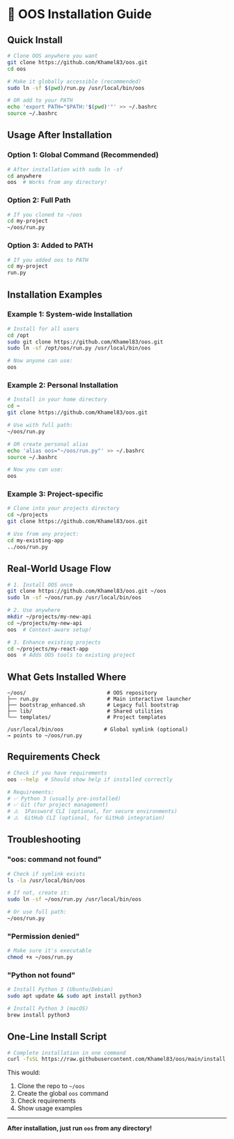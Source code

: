 # 🚀 OOS Installation Guide

## Quick Install

```bash
# Clone OOS anywhere you want
git clone https://github.com/Khamel83/oos.git
cd oos

# Make it globally accessible (recommended)
sudo ln -sf $(pwd)/run.py /usr/local/bin/oos

# OR add to your PATH
echo 'export PATH="$PATH:'$(pwd)'"' >> ~/.bashrc
source ~/.bashrc
```

## Usage After Installation

### Option 1: Global Command (Recommended)
```bash
# After installation with sudo ln -sf
cd anywhere
oos  # Works from any directory!
```

### Option 2: Full Path
```bash
# If you cloned to ~/oos
cd my-project
~/oos/run.py
```

### Option 3: Added to PATH
```bash
# If you added oos to PATH
cd my-project
run.py
```

## Installation Examples

### Example 1: System-wide Installation
```bash
# Install for all users
cd /opt
sudo git clone https://github.com/Khamel83/oos.git
sudo ln -sf /opt/oos/run.py /usr/local/bin/oos

# Now anyone can use:
oos
```

### Example 2: Personal Installation
```bash
# Install in your home directory
cd ~
git clone https://github.com/Khamel83/oos.git

# Use with full path:
~/oos/run.py

# OR create personal alias
echo 'alias oos="~/oos/run.py"' >> ~/.bashrc
source ~/.bashrc

# Now you can use:
oos
```

### Example 3: Project-specific
```bash
# Clone into your projects directory
cd ~/projects
git clone https://github.com/Khamel83/oos.git

# Use from any project:
cd my-existing-app
../oos/run.py
```

## Real-World Usage Flow

```bash
# 1. Install OOS once
git clone https://github.com/Khamel83/oos.git ~/oos
sudo ln -sf ~/oos/run.py /usr/local/bin/oos

# 2. Use anywhere
mkdir ~/projects/my-new-api
cd ~/projects/my-new-api
oos  # Context-aware setup!

# 3. Enhance existing projects
cd ~/projects/my-react-app
oos  # Adds OOS tools to existing project
```

## What Gets Installed Where

```
~/oos/                          # OOS repository
├── run.py                      # Main interactive launcher
├── bootstrap_enhanced.sh       # Legacy full bootstrap
├── lib/                        # Shared utilities
└── templates/                  # Project templates

/usr/local/bin/oos             # Global symlink (optional)
→ points to ~/oos/run.py
```

## Requirements Check

```bash
# Check if you have requirements
oos --help  # Should show help if installed correctly

# Requirements:
# ✅ Python 3 (usually pre-installed)
# ✅ Git (for project management)
# ⚠️  1Password CLI (optional, for secure environments)
# ⚠️  GitHub CLI (optional, for GitHub integration)
```

## Troubleshooting

### "oos: command not found"
```bash
# Check if symlink exists
ls -la /usr/local/bin/oos

# If not, create it:
sudo ln -sf ~/oos/run.py /usr/local/bin/oos

# Or use full path:
~/oos/run.py
```

### "Permission denied"
```bash
# Make sure it's executable
chmod +x ~/oos/run.py
```

### "Python not found"
```bash
# Install Python 3 (Ubuntu/Debian)
sudo apt update && sudo apt install python3

# Install Python 3 (macOS)
brew install python3
```

## One-Line Install Script

```bash
# Complete installation in one command
curl -fsSL https://raw.githubusercontent.com/Khamel83/oos/main/install.sh | bash
```

This would:
1. Clone the repo to `~/oos`
2. Create the global `oos` command
3. Check requirements
4. Show usage examples

---

**After installation, just run `oos` from any directory!**